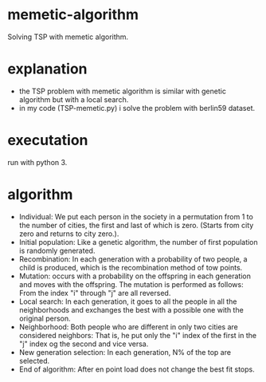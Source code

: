 # memetic-algorithm
Solving TSP with memetic algorithm.
# explanation
- the TSP problem with memetic algorithm is similar with genetic algorithm but with a local search.
- in my code (TSP-memetic.py) i solve the problem with berlin59 dataset.
# executation
run with python 3.
# algorithm
- Individual: We put each person in the society in a permutation from 1 to the number of cities, the first and last of which is zero. (Starts from city zero and returns to city zero.).
- Initial population: Like a genetic algorithm, the number of first population is randomly generated.
- Recombination: In each generation with a probability of two people, a child is produced, which is the recombination method of tow points.
- Mutation: occurs with a probability on the offspring in each generation and moves with the offspring. The mutation is performed as follows:
From the index "i" through "j" are all reversed.
- Local search: In each generation, it goes to all the people in all the neighborhoods and exchanges the best with a possible one with the original person. 
- Neighborhood: Both people who are different in only two cities are considered neighbors: 
That is, he put only the "i" index of the first  in the "j" index og the second  and vice versa.
- New generation selection: In each generation, N% of the top are selected.
- End of algorithm: After en point load does not change the best fit stops.
